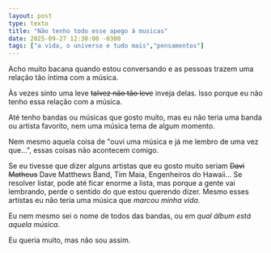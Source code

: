 ```yaml
---
layout: post
type: texto
title: "Não tenho todo esse apego à musicas"
date: 2025-09-27 12:30:00 -0300
tags: ["a vida, o universo e tudo mais","pensamentos"]
---
```

Acho muito bacana quando estou conversando e as pessoas trazem uma relação tão íntima com a música.  

Às vezes sinto uma leve ~~talvez não tão leve~~ inveja delas. Isso porque eu não tenho essa relação com a música.  

Até tenho bandas ou músicas que gosto muito, mas eu não teria uma banda ou artista favorito, nem uma música tema de algum momento.  

Nem mesmo aquela coisa de "ouvi uma música e já me lembro de uma vez que...", essas coisas não acontecem comigo.  

Se eu tivesse que dizer alguns artistas que eu gosto muito seriam ~~Davi Matheus~~ Dave Matthews Band, Tim Maia, Engenheiros do Hawaii... Se resolver listar, pode até ficar enorme a lista, mas porque a gente vai lembrando, perde o sentido do que estou querendo dizer. Mesmo esses artistas eu não teria uma música que *marcou minha vida*.  

Eu nem mesmo sei o nome de todos das bandas, ou em *qual álbum está aquela música*.  

Eu queria muito, mas não sou assim.